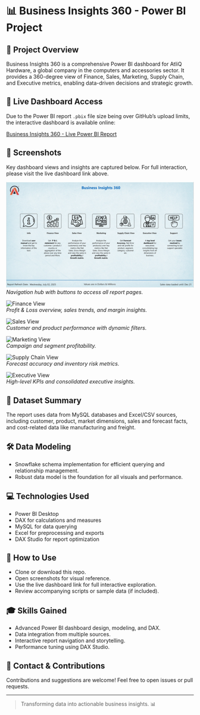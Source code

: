 # 📊 Business Insights 360 - Power BI Project

## 🚀 Project Overview
Business Insights 360 is a comprehensive Power BI dashboard for AtliQ Hardware, a global company in the computers and accessories sector. It provides a 360-degree view of Finance, Sales, Marketing, Supply Chain, and Executive metrics, enabling data-driven decisions and strategic growth.

## 🔗 Live Dashboard Access
Due to the Power BI report `.pbix` file size being over GitHub’s upload limits, the interactive dashboard is available online:

[Business Insights 360 - Live Power BI Report](https://your-live-powerbi-link.com)

## 📸 Screenshots
Key dashboard views and insights are captured below. For full interaction, please visit the live dashboard link above.

![Home View](assets/Home.jpeg) 
*Navigation hub with buttons to access all report pages.*

![Finance View](assets/finance_view.png)  
*Profit & Loss overview, sales trends, and margin insights.*

![Sales View](assets/sales_view.png)  
*Customer and product performance with dynamic filters.*

![Marketing View](assets/marketing_view.png)  
*Campaign and segment profitability.*

![Supply Chain View](assets/supply_chain_view.png)  
*Forecast accuracy and inventory risk metrics.*

![Executive View](assets/executive_view.png)  
*High-level KPIs and consolidated executive insights.*

## 📂 Dataset Summary
The report uses data from MySQL databases and Excel/CSV sources, including customer, product, market dimensions, sales and forecast facts, and cost-related data like manufacturing and freight.

## 🛠 Data Modeling
- Snowflake schema implementation for efficient querying and relationship management.
- Robust data model is the foundation for all visuals and performance.

## 💻 Technologies Used
- Power BI Desktop
- DAX for calculations and measures
- MySQL for data querying
- Excel for preprocessing and exports
- DAX Studio for report optimization

## 📖 How to Use
- Clone or download this repo.
- Open screenshots for visual reference.
- Use the live dashboard link for full interactive exploration.
- Review accompanying scripts or sample data (if included).

## 🎓 Skills Gained
- Advanced Power BI dashboard design, modeling, and DAX.
- Data integration from multiple sources.
- Interactive report navigation and storytelling.
- Performance tuning using DAX Studio.

## 🤝 Contact & Contributions
Contributions and suggestions are welcome! Feel free to open issues or pull requests.

---

> Transforming data into actionable business insights. 📊
